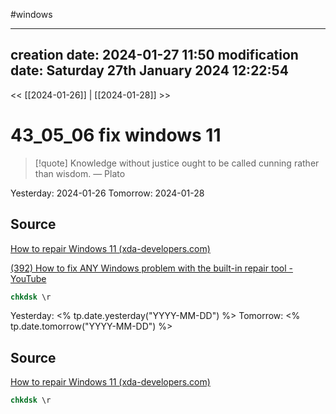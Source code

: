 #windows 

---
creation date: 2024-01-27 11:50
modification date: Saturday 27th January 2024 12:22:54
---

<< [[2024-01-26]] | [[2024-01-28]] >>

# 43_05_06 fix windows 11

> [!quote] Knowledge without justice ought to be called cunning rather than wisdom.
> — Plato

Yesterday: 2024-01-26
Tomorrow: 2024-01-28



## Source
[How to repair Windows 11 (xda-developers.com)](https://www.xda-developers.com/how-to-repair-windows-11/)

[(392) How to fix ANY Windows problem with the built-in repair tool - YouTube](https://www.youtube.com/watch?v=i-QHtJGAXgI)

```cmd
chkdsk \r
```

Yesterday: <% tp.date.yesterday("YYYY-MM-DD") %>
Tomorrow: <% tp.date.tomorrow("YYYY-MM-DD") %>



## Source
[How to repair Windows 11 (xda-developers.com)](https://www.xda-developers.com/how-to-repair-windows-11/)

```cmd
chkdsk \r
```
